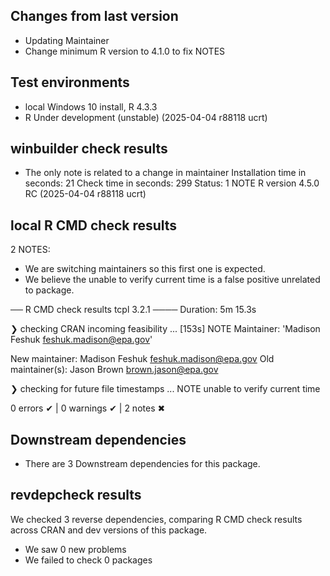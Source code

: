 ## Changes from last version
* Updating Maintainer
* Change minimum R version to 4.1.0 to fix NOTES

## Test environments

* local Windows 10 install, R 4.3.3
* R Under development (unstable) (2025-04-04 r88118 ucrt)

## winbuilder check results
* The only note is related to a change in maintainer
Installation time in seconds: 21
Check time in seconds: 299
Status: 1 NOTE
R version 4.5.0 RC (2025-04-04 r88118 ucrt)


    
## local R CMD check results
2 NOTES:
* We are switching maintainers so this first one is expected.
* We believe the unable to verify current time is a false positive unrelated to package.


── R CMD check results  tcpl 3.2.1 ────
Duration: 5m 15.3s

❯ checking CRAN incoming feasibility ... [153s] NOTE
  Maintainer: 'Madison Feshuk <feshuk.madison@epa.gov>'
  
  New maintainer:
    Madison Feshuk <feshuk.madison@epa.gov>
  Old maintainer(s):
    Jason Brown <brown.jason@epa.gov>

❯ checking for future file timestamps ... NOTE
  unable to verify current time

0 errors ✔ | 0 warnings ✔ | 2 notes ✖

## Downstream dependencies

* There are 3 Downstream dependencies for this package.

## revdepcheck results

We checked 3 reverse dependencies, comparing R CMD check results across CRAN and dev versions of this package.

 * We saw 0 new problems
 * We failed to check 0 packages



